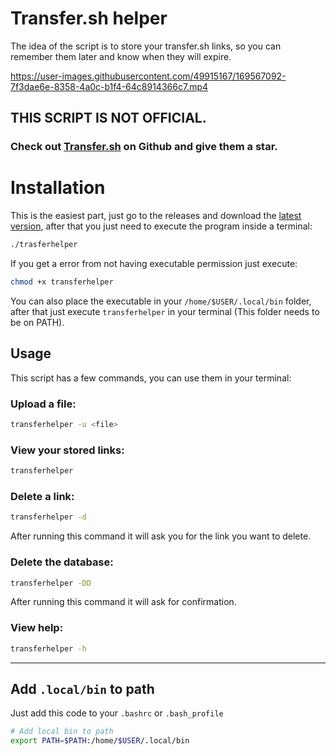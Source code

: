 # Transfer.sh helper

The idea of the script is to store your transfer.sh links, so you can remember them later and know when they will expire.


https://user-images.githubusercontent.com/49915167/169567092-7f3dae6e-8358-4a0c-b1f4-64c8914366c7.mp4


## THIS SCRIPT IS NOT OFFICIAL.
### Check out [Transfer.sh](https://github.com/dutchcoders/transfer.sh) on Github and give them a star.


# Installation

This is the easiest part, just go to the releases and download the [latest version](https://github.com/OLoKo64/transfer-sh-store/releases), after that you just need to execute the program inside a terminal:

```bash
./trasferhelper
```

If you get a error from not having executable permission just execute:

```bash
chmod +x transferhelper
```

You can also place the executable in your `/home/$USER/.local/bin` folder, after that just execute `transferhelper` in your terminal (This folder needs to be on PATH).


## Usage

This script has a few commands, you can use them in your terminal:

### Upload a file:

```bash
transferhelper -u <file>
```

### View your stored links:

```bash
transferhelper
```

### Delete a link:

```bash
transferhelper -d
```

After running this command it will ask you for the link you want to delete.

### Delete the database:

```bash
transferhelper -DD
```

After running this command it will ask for confirmation.

### View help:

```bash
transferhelper -h
```

---

## Add `.local/bin` to path

Just add this code to your `.bashrc` or `.bash_profile`

```bash
# Add local bin to path
export PATH=$PATH:/home/$USER/.local/bin
```
